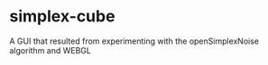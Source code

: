 # simplex-cube
A GUI that resulted from experimenting with the openSimplexNoise algorithm and WEBGL
